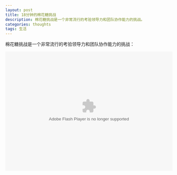 ```yaml
---
layout: post
title: 18分钟的棉花糖挑战
description: 棉花糖挑战是一个非常流行的考验领导力和团队协作能力的挑战。
categories: thoughts
tags: 生活
---
```


棉花糖挑战是一个非常流行的考验领导力和团队协作能力的挑战：
<object width="526" height="374">
<param name="movie" value="http://video.ted.com/assets/player/swf/EmbedPlayer.swf"></param>
<param name="allowFullScreen" value="true" />
<param name="allowScriptAccess" value="always"/>
<param name="wmode" value="transparent"></param>
<param name="bgColor" value="#ffffff"></param>
<param name="flashvars" value="vu=http://video.ted.com/talk/stream/2010U/Blank/TomWujec_2010U-320k.mp4&su=http://images.ted.com/images/ted/tedindex/embed-posters/TomWujec-2010U.embed_thumbnail.jpg&vw=512&vh=288&ap=0&ti=837&lang=zh-cn&introDuration=15330&adDuration=4000&postAdDuration=830&adKeys=talk=tom_wujec_build_a_tower;year=2010;theme=not_business_as_usual;event=TED2010;tag=business;tag=collaboration;tag=culture;tag=design;tag=entertainment;tag=psychology;&preAdTag=tconf.ted/embed;tile=1;sz=512x288;" />
<embed src="http://video.ted.com/assets/player/swf/EmbedPlayer.swf" pluginspace="http://www.macromedia.com/go/getflashplayer" type="application/x-shockwave-flash" wmode="transparent" bgColor="#ffffff" width="526" height="374" allowFullScreen="true" allowScriptAccess="always" flashvars="vu=http://video.ted.com/talk/stream/2010U/Blank/TomWujec_2010U-320k.mp4&su=http://images.ted.com/images/ted/tedindex/embed-posters/TomWujec-2010U.embed_thumbnail.jpg&vw=512&vh=288&ap=0&ti=837&lang=zh-cn&introDuration=15330&adDuration=4000&postAdDuration=830&adKeys=talk=tom_wujec_build_a_tower;year=2010;theme=not_business_as_usual;event=TED2010;tag=business;tag=collaboration;tag=culture;tag=design;tag=entertainment;tag=psychology;&preAdTag=tconf.ted/embed;tile=1;sz=512x288;"></embed>
</object>
